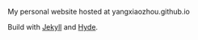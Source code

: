 My personal website hosted at yangxiaozhou.github.io

Build with [Jekyll](http://jekyllrb.com) and [Hyde](http://hyde.getpoole.com).
